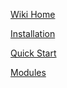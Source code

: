 [Wiki Home](https://github.com/SGpp/SGpp/wiki/SGpp-Wiki)

[Installation](https://github.com/SGpp/SGpp/wiki/Installation)

[Quick Start](https://github.com/SGpp/SGpp/wiki/Quick-Start)

[Modules](https://github.com/SGpp/SGpp/wiki/Modules)